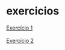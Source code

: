 # exercicios
<a href =" https://vinicios000.github.io/exercicios/LANDING-PAG-1/site.html "> Exercício 1 </a> <br> <br>
<a href =" https://vinicios000.github.io/exercicios/LANDING-PAG-2/Index.html "> Exercício 2 </a>
